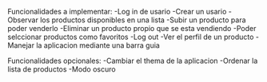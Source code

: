Funcionalidades a implementar:
-Log in de usario
-Crear un usario 
-Observar los productos disponibles en una lista 
-Subir un producto para poder venderlo
-Eliminar un producto propio que se esta vendiendo
-Poder selccionar productos como favoritos
-Log out
-Ver el perfil de un producto
-Manejar la aplicacion mediante una barra guia



Funcionalidades opcionales:
-Cambiar el thema de la aplicacion
-Ordenar la lista de productos
-Modo oscuro
